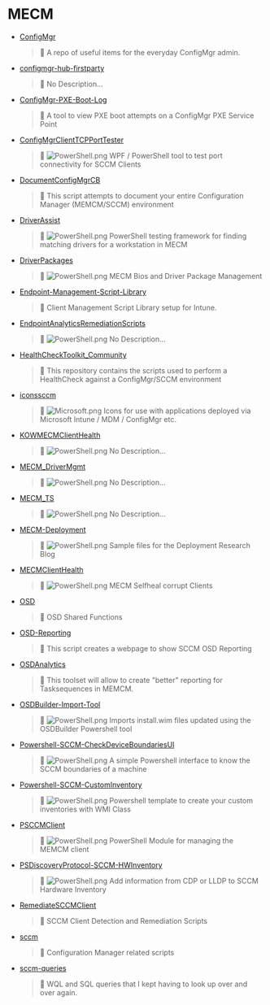 # MECM
- [ConfigMgr](<https://github.com/Thamielis/ConfigMgr>)
	> :memo: A repo of useful items for the everyday ConfigMgr admin. 
- [configmgr-hub-firstparty](<https://github.com/Thamielis/configmgr-hub-firstparty>)
	> :memo: No Description... 
- [ConfigMgr-PXE-Boot-Log](<https://github.com/Thamielis/ConfigMgr-PXE-Boot-Log>)
	> :memo: A tool to view PXE boot attempts on a ConfigMgr PXE Service Point 
- [ConfigMgrClientTCPPortTester](<https://github.com/Thamielis/ConfigMgrClientTCPPortTester>)
	> :memo: ![PowerShell.png](../images/PowerShell.png) WPF / PowerShell tool to test port connectivity for SCCM Clients 
- [DocumentConfigMgrCB](<https://github.com/Thamielis/DocumentConfigMgrCB>)
	> :memo: This script attempts to document your entire Configuration Manager (MEMCM/SCCM) environment 
- [DriverAssist](<https://github.com/Thamielis/DriverAssist>)
	> :memo: ![PowerShell.png](../images/PowerShell.png) PowerShell testing framework for finding matching drivers for a workstation in MECM 
- [DriverPackages](<https://github.com/In-Pro-Org/DriverPackages>)
	> :memo: ![PowerShell.png](../images/PowerShell.png) MECM Bios and Driver Package Management 
- [Endpoint-Management-Script-Library](<https://github.com/Thamielis/Endpoint-Management-Script-Library>)
	> :memo: Client Management Script Library setup for Intune.  
- [EndpointAnalyticsRemediationScripts](<https://github.com/Thamielis/EndpointAnalyticsRemediationScripts>)
	> :memo: ![PowerShell.png](../images/PowerShell.png) No Description... 
- [HealthCheckToolkit_Community](<https://github.com/Thamielis/HealthCheckToolkit_Community>)
	> :memo: This repository contains the scripts used to perform a HealthCheck against a ConfigMgr/SCCM environment 
- [iconssccm](<https://github.com/Thamielis/iconssccm>)
	> :memo: ![Microsoft.png](../images/Microsoft.png) Icons for use with applications deployed via Microsoft Intune / MDM / ConfigMgr etc. 
- [KOWMECMClientHealth](<https://github.com/In-Pro-Org/KOWMECMClientHealth>)
	> :memo: ![PowerShell.png](../images/PowerShell.png) No Description... 
- [MECM_DriverMgmt](<https://github.com/Thamielis/MECM_DriverMgmt>)
	> :memo: ![PowerShell.png](../images/PowerShell.png) No Description... 
- [MECM_TS](<https://github.com/Thamielis/MECM_TS>)
	> :memo: ![PowerShell.png](../images/PowerShell.png) No Description... 
- [MECM-Deployment](<https://github.com/Thamielis/MECM-Deployment>)
	> :memo: ![PowerShell.png](../images/PowerShell.png) Sample files for the Deployment Research Blog 
- [MECMClientHealth](<https://github.com/In-Pro-Org/MECMClientHealth>)
	> :memo: ![PowerShell.png](../images/PowerShell.png) MECM Selfheal corrupt Clients 
- [OSD](<https://github.com/Thamielis/OSD>)
	> :memo: OSD Shared Functions 
- [OSD-Reporting](<https://github.com/Thamielis/OSD-Reporting>)
	> :memo: This script creates a webpage to show SCCM OSD Reporting 
- [OSDAnalytics](<https://github.com/Thamielis/OSDAnalytics>)
	> :memo: This toolset will allow to create "better" reporting for Tasksequences in MEMCM. 
- [OSDBuilder-Import-Tool](<https://github.com/Thamielis/OSDBuilder-Import-Tool>)
	> :memo: ![PowerShell.png](../images/PowerShell.png) Imports install.wim files updated using the OSDBuilder Powershell tool 
- [Powershell-SCCM-CheckDeviceBoundariesUI](<https://github.com/Thamielis/Powershell-SCCM-CheckDeviceBoundariesUI>)
	> :memo: ![PowerShell.png](../images/PowerShell.png) A simple Powershell interface to know the SCCM boundaries of a machine 
- [Powershell-SCCM-CustomInventory](<https://github.com/Thamielis/Powershell-SCCM-CustomInventory>)
	> :memo: ![PowerShell.png](../images/PowerShell.png) Powershell template to create your custom inventories with WMI Class 
- [PSCCMClient](<https://github.com/Thamielis/PSCCMClient>)
	> :memo: ![PowerShell.png](../images/PowerShell.png) PowerShell Module for managing the MEMCM client 
- [PSDiscoveryProtocol-SCCM-HWInventory](<https://github.com/Thamielis/PSDiscoveryProtocol-SCCM-HWInventory>)
	> :memo: ![PowerShell.png](../images/PowerShell.png) Add information from CDP or LLDP to SCCM Hardware Inventory 
- [RemediateSCCMClient](<https://github.com/Thamielis/RemediateSCCMClient>)
	> :memo: SCCM Client Detection and Remediation Scripts 
- [sccm](<https://github.com/Thamielis/sccm>)
	> :memo: Configuration Manager related scripts 
- [sccm-queries](<https://github.com/Thamielis/sccm-queries>)
	> :memo: WQL and SQL queries that I kept having to look up over and over again. 

